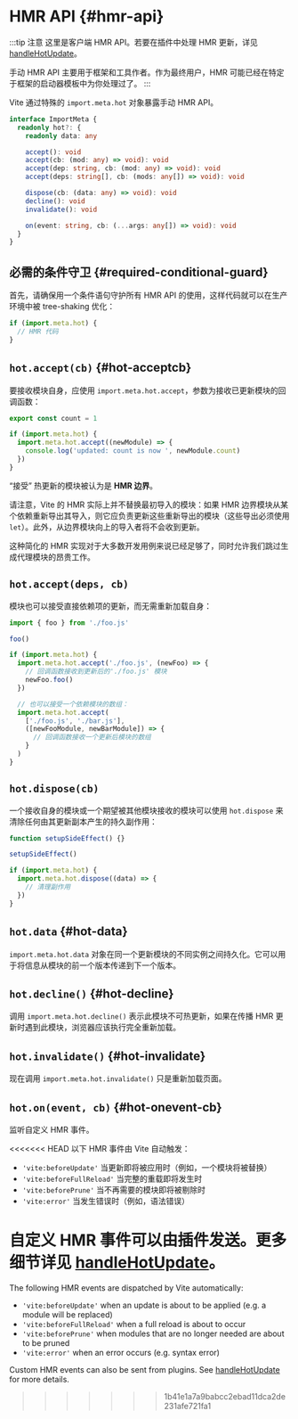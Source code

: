 # HMR API {#hmr-api}

:::tip 注意
这里是客户端 HMR API。若要在插件中处理 HMR 更新，详见 [handleHotUpdate](./api-plugin#handlehotupdate)。

手动 HMR API 主要用于框架和工具作者。作为最终用户，HMR 可能已经在特定于框架的启动器模板中为你处理过了。
:::

Vite 通过特殊的 `import.meta.hot` 对象暴露手动 HMR API。

```ts
interface ImportMeta {
  readonly hot?: {
    readonly data: any

    accept(): void
    accept(cb: (mod: any) => void): void
    accept(dep: string, cb: (mod: any) => void): void
    accept(deps: string[], cb: (mods: any[]) => void): void

    dispose(cb: (data: any) => void): void
    decline(): void
    invalidate(): void

    on(event: string, cb: (...args: any[]) => void): void
  }
}
```

## 必需的条件守卫 {#required-conditional-guard}

首先，请确保用一个条件语句守护所有 HMR API 的使用，这样代码就可以在生产环境中被 tree-shaking 优化：

```js
if (import.meta.hot) {
  // HMR 代码
}
```

## `hot.accept(cb)` {#hot-acceptcb}

要接收模块自身，应使用 `import.meta.hot.accept`，参数为接收已更新模块的回调函数：

```js
export const count = 1

if (import.meta.hot) {
  import.meta.hot.accept((newModule) => {
    console.log('updated: count is now ', newModule.count)
  })
}
```

“接受” 热更新的模块被认为是 **HMR 边界**。

请注意，Vite 的 HMR 实际上并不替换最初导入的模块：如果 HMR 边界模块从某个依赖重新导出其导入，则它应负责更新这些重新导出的模块（这些导出必须使用 `let`）。此外，从边界模块向上的导入者将不会收到更新。

这种简化的 HMR 实现对于大多数开发用例来说已经足够了，同时允许我们跳过生成代理模块的昂贵工作。

## `hot.accept(deps, cb)`

模块也可以接受直接依赖项的更新，而无需重新加载自身：

```js
import { foo } from './foo.js'

foo()

if (import.meta.hot) {
  import.meta.hot.accept('./foo.js', (newFoo) => {
    // 回调函数接收到更新后的'./foo.js' 模块
    newFoo.foo()
  })

  // 也可以接受一个依赖模块的数组：
  import.meta.hot.accept(
    ['./foo.js', './bar.js'],
    ([newFooModule, newBarModule]) => {
      // 回调函数接收一个更新后模块的数组
    }
  )
}
```

## `hot.dispose(cb)`

一个接收自身的模块或一个期望被其他模块接收的模块可以使用 `hot.dispose` 来清除任何由其更新副本产生的持久副作用：

```js
function setupSideEffect() {}

setupSideEffect()

if (import.meta.hot) {
  import.meta.hot.dispose((data) => {
    // 清理副作用
  })
}
```

## `hot.data` {#hot-data}

`import.meta.hot.data` 对象在同一个更新模块的不同实例之间持久化。它可以用于将信息从模块的前一个版本传递到下一个版本。

## `hot.decline()` {#hot-decline}

调用 `import.meta.hot.decline()` 表示此模块不可热更新，如果在传播 HMR 更新时遇到此模块，浏览器应该执行完全重新加载。

## `hot.invalidate()` {#hot-invalidate}

现在调用 `import.meta.hot.invalidate()` 只是重新加载页面。

## `hot.on(event, cb)` {#hot-onevent-cb}

监听自定义 HMR 事件。

<<<<<<< HEAD
以下 HMR 事件由 Vite 自动触发：
- `'vite:beforeUpdate'` 当更新即将被应用时（例如，一个模块将被替换）
- `'vite:beforeFullReload'` 当完整的重载即将发生时
- `'vite:beforePrune'` 当不再需要的模块即将被剔除时
- `'vite:error'` 当发生错误时（例如，语法错误）

自定义 HMR 事件可以由插件发送。更多细节详见 [handleHotUpdate](./api-plugin#handleHotUpdate)。
=======
The following HMR events are dispatched by Vite automatically:

- `'vite:beforeUpdate'` when an update is about to be applied (e.g. a module will be replaced)
- `'vite:beforeFullReload'` when a full reload is about to occur
- `'vite:beforePrune'` when modules that are no longer needed are about to be pruned
- `'vite:error'` when an error occurs (e.g. syntax error)

Custom HMR events can also be sent from plugins. See [handleHotUpdate](./api-plugin#handlehotupdate) for more details.
>>>>>>> 1b41e1a7a9babcc2ebad11dca2de231afe721fa1
